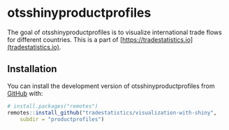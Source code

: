 
<!-- README.md is generated from README.Rmd. Please edit that file -->

# otsshinyproductprofiles

<!-- badges: start -->
<!-- badges: end -->

The goal of otsshinyproductprofiles is to visualize international trade
flows for different countries. This is a part of
[https://tradestatistics.io](tradestatistics.io).

## Installation

You can install the development version of otsshinyproductprofiles from
[GitHub](https://github.com/) with:

``` r
# install.packages("remotes")
remotes::install_github("tradestatistics/visualization-with-shiny",
    subdir = "productprofiles")
```
